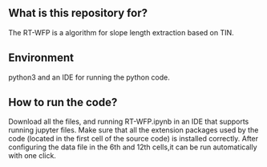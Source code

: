 ## What is this repository for?
The RT-WFP is a algorithm for slope length extraction based on TIN.

## Environment
python3 and an IDE for running the python code.

## How to run the code? 
Download all the files, and running RT-WFP.ipynb in an IDE that supports running jupyter files. Make sure that all the extension packages used by the code (located in the first cell of the source code) is installed correctly. After configuring the data file in the 6th and 12th cells,it can be run automatically with one click. 
